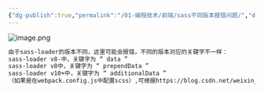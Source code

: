 ```yaml
---
{"dg-publish":true,"permalink":"/01-编程技术/前端/sass不同版本报错问题/","dgPassFrontmatter":true,"created":"2023-10-27T09:00:35.314+08:00","updated":"2024-01-22T09:37:36.000+08:00"}
---
```


![image.png](/img/user/assets/1654092309353-90ef6ef2-60ae-4701-80cd-319e4651916c.png)

```xml
由于sass-loader的版本不同，这里可能会报错，不同的版本对应的关键字不一样：
sass-loader v8-中，关键字为 “ data ”
sass-loader v8中，关键字为 “ prependData ”
sass-loader v10+中，关键字为 “ additionalData ”
（如果是在webpack.config.js中配置scss）,可根据https://blog.csdn.net/weixin_43846248/article/details/89056997进行配置
```
